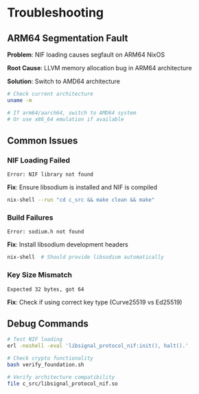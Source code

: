 # Troubleshooting

## ARM64 Segmentation Fault

**Problem**: NIF loading causes segfault on ARM64 NixOS

**Root Cause**: LLVM memory allocation bug in ARM64 architecture

**Solution**: Switch to AMD64 architecture

```bash
# Check current architecture
uname -m

# If arm64/aarch64, switch to AMD64 system
# Or use x86_64 emulation if available
```

## Common Issues

### NIF Loading Failed

```
Error: NIF library not found
```

**Fix**: Ensure libsodium is installed and NIF is compiled

```bash
nix-shell --run "cd c_src && make clean && make"
```

### Build Failures

```
Error: sodium.h not found
```

**Fix**: Install libsodium development headers

```bash
nix-shell  # Should provide libsodium automatically
```

### Key Size Mismatch

```
Expected 32 bytes, got 64
```

**Fix**: Check if using correct key type (Curve25519 vs Ed25519)

## Debug Commands

```bash
# Test NIF loading
erl -noshell -eval 'libsignal_protocol_nif:init(), halt().'

# Check crypto functionality  
bash verify_foundation.sh

# Verify architecture compatibility
file c_src/libsignal_protocol_nif.so
```
